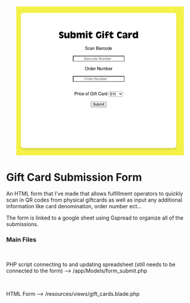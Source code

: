 <p align="center">
  <img src="https://github.com/Ethansteip/Gift-card-submitter/blob/master/Screen%20Shot%202020-10-27%20at%2010.32.23%20AM.png" width="450" title="hover text">
  
</p>

<h1>Gift Card Submission Form</h1>

An HTML form that I've made that allows fulfillment operators to quickly scan in QR codes from physical giftcards as well as input any additional information like card denomination, order number ect...

The form is linked to a google sheet using Gspread to organize all of the submissions.

<h3>Main Files</h3>

<br>
<p>PHP script connecting to and updating spreadsheet (still needs to be connected to the form) --> /app/Models/form_submit.php</p><br>
<p>HTML Form --> /resources/views/gift_cards.blade.php</p>



